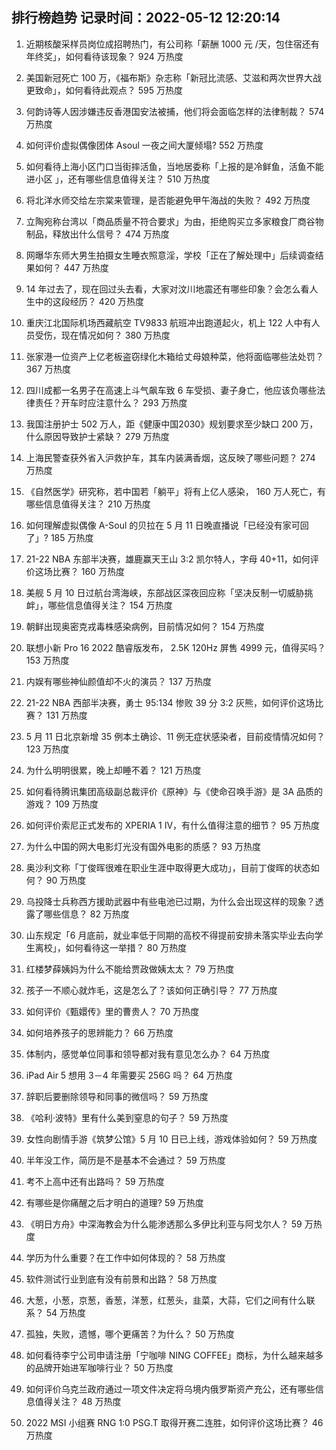 
## 排行榜趋势 记录时间：2022-05-12 12:20:14
  
  1. 近期核酸采样员岗位成招聘热门，有公司称「薪酬 1000 元 /天，包住宿还有年终奖」，如何看待该现象？ 924 万热度
    
  2. 美国新冠死亡 100 万，《福布斯》杂志称「新冠比流感、艾滋和两次世界大战更致命」，如何看待此观点？ 595 万热度
    
  3. 何韵诗等人因涉嫌违反香港国安法被捕，他们将会面临怎样的法律制裁？ 574 万热度
    
  4. 如何评价虚拟偶像团体 Asoul 一夜之间大厦倾塌? 552 万热度
    
  5. 如何看待上海小区门口当街摔活鱼，当地居委称「上报的是冷鲜鱼，活鱼不能进小区 」，还有哪些信息值得关注？ 510 万热度
    
  6. 将北洋水师交给左宗棠来管理，是否能避免甲午海战的失败？ 492 万热度
    
  7. 立陶宛称台湾以「商品质量不符合要求」为由，拒绝购买立多家粮食厂商谷物制品，释放出什么信号？ 474 万热度
    
  8. 网曝华东师大男生拍摄女生睡衣照意淫，学校「正在了解处理中」后续调查结果如何？ 447 万热度
    
  9. 14 年过去了，现在回过头去看，大家对汶川地震还有哪些印象？会怎么看人生中的这段经历？ 420 万热度
    
  10. 重庆江北国际机场西藏航空 TV9833 航班冲出跑道起火，机上 122 人中有人员受伤，现在情况如何？ 380 万热度
    
  11. 张家港一位资产上亿老板盗窃绿化木箱给丈母娘种菜，他将面临哪些法处罚？ 367 万热度
    
  12. 四川成都一名男子在高速上斗气飙车致 6 车受损、妻子身亡，他应该负哪些法律责任？开车时应注意什么？ 293 万热度
    
  13. 我国注册护士 502 万人，距《健康中国2030》规划要求至少缺口 200 万，什么原因导致护士紧缺？ 279 万热度
    
  14. 上海民警查获外省入沪救护车，其车内装满香烟，这反映了哪些问题？ 274 万热度
    
  15. 《自然医学》研究称，若中国若「躺平」将有上亿人感染， 160 万人死亡，有哪些信息值得关注？ 210 万热度
    
  16. 如何理解虚拟偶像 A-Soul 的贝拉在 5 月 11 日晚直播说「已经没有家可回了」? 185 万热度
    
  17. 21-22 NBA 东部半决赛，雄鹿赢天王山 3:2 凯尔特人，字母 40+11，如何评价这场比赛？ 160 万热度
    
  18. 美舰 5 月 10 日过航台湾海峡，东部战区深夜回应称「坚决反制一切威胁挑衅」，哪些信息值得关注？ 154 万热度
    
  19. 朝鲜出现奥密克戎毒株感染病例，目前情况如何？ 154 万热度
    
  20. 联想小新 Pro 16 2022 酷睿版发布， 2.5K 120Hz 屏售 4999 元，值得买吗？ 153 万热度
    
  21. 内娱有哪些神仙颜值却不火的演员？ 137 万热度
    
  22. 21-22 NBA 西部半决赛，勇士 95:134 惨败 39 分 3:2 灰熊，如何评价这场比赛？ 131 万热度
    
  23. 5 月 11 日北京新增 35 例本土确诊、11 例无症状感染者，目前疫情情况如何？ 123 万热度
    
  24. 为什么明明很累，晚上却睡不着？ 121 万热度
    
  25. 如何看待腾讯集团高级副总裁评价《原神》与《使命召唤手游》是 3A 品质的游戏？ 109 万热度
    
  26. 如何评价索尼正式发布的 XPERIA 1 IV，有什么值得注意的细节？ 95 万热度
    
  27. 为什么中国的网大电影灯光没有国外电影的质感？ 93 万热度
    
  28. 奥沙利文称「丁俊晖很难在职业生涯中取得更大成功」，目前丁俊晖的状态如何？ 90 万热度
    
  29. 乌投降士兵称西方援助武器中有些电池已过期，为什么会出现这样的现象？透露了哪些信息？ 82 万热度
    
  30. 山东规定「6 月底前，就业率低于同期的高校不得提前安排未落实毕业去向学生离校」，如何看待这一举措？ 80 万热度
    
  31. 红楼梦薛姨妈为什么不能给贾政做姨太太？ 79 万热度
    
  32. 孩子一不顺心就炸毛，这是怎么了？该如何正确引导？ 77 万热度
    
  33. 如何评价《甄嬛传》里的曹贵人？ 70 万热度
    
  34. 如何培养孩子的思辨能力？ 66 万热度
    
  35. 体制内，感觉单位同事和领导都对我有意见怎么办？ 64 万热度
    
  36. iPad Air 5 想用 3－4 年需要买 256G 吗？ 64 万热度
    
  37. 辞职后要删除领导和同事的微信吗？ 59 万热度
    
  38. 《哈利·波特》里有什么美到窒息的句子？ 59 万热度
    
  39. 女性向剧情手游《筑梦公馆》5 月 10 日已上线，游戏体验如何？ 59 万热度
    
  40. 半年没工作，简历是不是基本不会通过？ 59 万热度
    
  41. 考不上高中还有出路吗？ 59 万热度
    
  42. 有哪些是你痛醒之后才明白的道理? 59 万热度
    
  43. 《明日方舟》中深海教会为什么能渗透那么多伊比利亚与阿戈尔人？ 59 万热度
    
  44. 学历为什么重要？在工作中如何体现的？ 58 万热度
    
  45. 软件测试行业到底有没有前景和出路？ 58 万热度
    
  46. 大葱，小葱，京葱，香葱，洋葱，红葱头，韭菜，大蒜，它们之间有什么联系？ 54 万热度
    
  47. 孤独，失败，遗憾，哪个更痛苦？为什么？ 50 万热度
    
  48. 如何看待李宁公司申请注册「宁咖啡 NING COFFEE」商标，为什么越来越多的品牌开始进军咖啡行业？ 50 万热度
    
  49. 如何评价乌克兰政府通过一项文件决定将乌境内俄罗斯资产充公，还有哪些信息值得关注？ 48 万热度
    
  50. 2022 MSI 小组赛 RNG 1:0 PSG.T 取得开赛二连胜，如何评价这场比赛？ 46 万热度
    